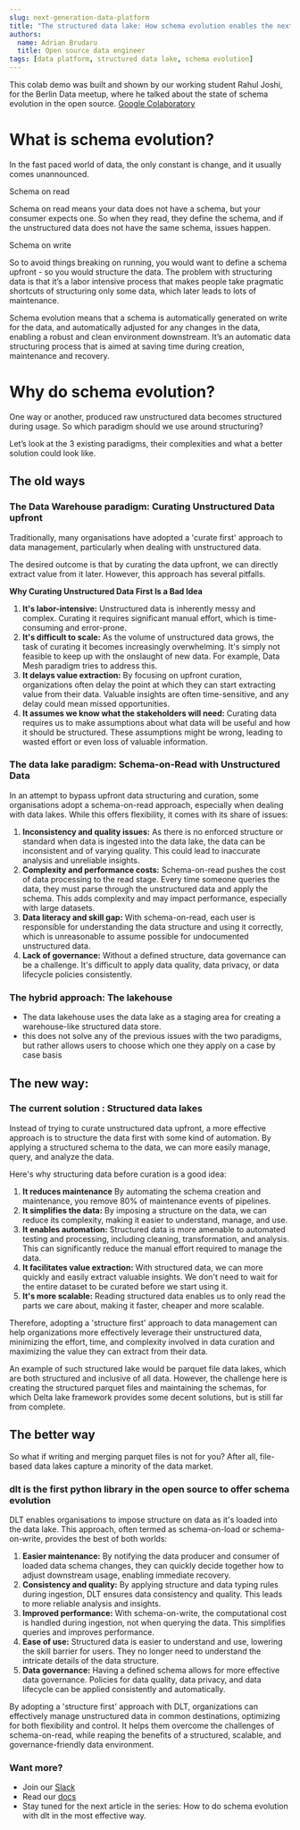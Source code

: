 ```yaml
---
slug: next-generation-data-platform
title: "The structured data lake: How schema evolution enables the next generation of data platforms"
authors:
  name: Adrian Brudaru
  title: Open source data engineer
tags: [data platform, structured data lake, schema evolution]
---
```



This colab demo was built and shown by our working student Rahul Joshi, for the Berlin Data meetup, where he talked about the state of schema evolution in the open source.
[Google Colaboratory](https://colab.research.google.com/drive/1H6HKFi-U1V4p0afVucw_Jzv1oiFbH2bu#scrollTo=e4y4sQ78P_OM)

# What is schema evolution?

In the fast paced world of data, the only constant is change, and it usually comes unannounced.

Schema on read

Schema on read means your data does not have a schema, but your consumer expects one. So when they read, they define the schema, and if the unstructured data does not have the same schema, issues happen.

Schema on write

So to avoid things breaking on running, you would want to define a schema upfront - so you would structure the data. The problem with structuring data is that it’s a labor intensive process that makes people take pragmatic shortcuts of structuring only some data, which later leads to lots of maintenance.

Schema evolution means that a schema is automatically generated on write for the data, and automatically adjusted for any changes in the data, enabling a robust and clean environment downstream. It’s an automatic data structuring process that is aimed at saving time during creation, maintenance and recovery.

# Why do schema evolution?

One way or another, produced raw unstructured data becomes structured during usage. So which paradigm should we use around structuring?

Let’s look at the 3 existing paradigms, their complexities and what a better solution could look like.

## The old ways

### **The Data Warehouse paradigm: Curating Unstructured Data upfront**

Traditionally, many organisations have adopted a 'curate first' approach to data management, particularly when dealing with unstructured data.

The desired outcome is that by curating the data upfront, we can directly extract value from it later. However, this approach has several pitfalls.

**Why Curating Unstructured Data First Is a Bad Idea**

1. **It's labor-intensive:** Unstructured data is inherently messy and complex. Curating it requires significant manual effort, which is time-consuming and error-prone.
2. **It's difficult to scale:** As the volume of unstructured data grows, the task of curating it becomes increasingly overwhelming. It's simply not feasible to keep up with the onslaught of new data. For example, Data Mesh paradigm tries to address this.
3. **It delays value extraction:** By focusing on upfront curation, organizations often delay the point at which they can start extracting value from their data. Valuable insights are often time-sensitive, and any delay could mean missed opportunities.
4. **It assumes we know what the stakeholders will need:** Curating data requires us to make assumptions about what data will be useful and how it should be structured. These assumptions might be wrong, leading to wasted effort or even loss of valuable information.

### **The data lake paradigm: Schema-on-Read with Unstructured Data**

In an attempt to bypass upfront data structuring and curation, some organisations adopt a schema-on-read approach, especially when dealing with data lakes. While this offers flexibility, it comes with its share of issues:

1. **Inconsistency and quality issues:** As there is no enforced structure or standard when data is ingested into the data lake, the data can be inconsistent and of varying quality. This could lead to inaccurate analysis and unreliable insights.
2. **Complexity and performance costs:** Schema-on-read pushes the cost of data processing to the read stage. Every time someone queries the data, they must parse through the unstructured data and apply the schema. This adds complexity and may impact performance, especially with large datasets.
3. **Data literacy and skill gap:** With schema-on-read, each user is responsible for understanding the data structure and using it correctly, which is unreasonable to assume possible for undocumented unstructured data.
4. **Lack of governance:** Without a defined structure, data governance can be a challenge. It's difficult to apply data quality, data privacy, or data lifecycle policies consistently.

### **The hybrid approach: The lakehouse**

- The data lakehouse uses the data lake as a staging area for creating a warehouse-like structured data store.
- this does not solve any of the previous issues with the two paradigms, but rather allows users to choose which one they apply on a case by case basis

## The new way:

### **The current solution : Structured data lakes**

Instead of trying to curate unstructured data upfront, a more effective approach is to structure the data first with some kind of automation. By applying a structured schema to the data, we can more easily manage, query, and analyze the data.

Here's why structuring data before curation is a good idea:

1. **It reduces maintenance** By automating the schema creation and maintenance, you remove 80% of maintenance events of pipelines.
2. **It simplifies the data:** By imposing a structure on the data, we can reduce its complexity, making it easier to understand, manage, and use.
3. **It enables automation:** Structured data is more amenable to automated testing and processing, including cleaning, transformation, and analysis. This can significantly reduce the manual effort required to manage the data.
4. **It facilitates value extraction:** With structured data, we can more quickly and easily extract valuable insights. We don't need to wait for the entire dataset to be curated before we start using it.
5. **It's more scalable:** Reading structured data enables us to only read the parts we care about, making it faster, cheaper and more scalable.

Therefore, adopting a 'structure first' approach to data management can help organizations more effectively leverage their unstructured data, minimizing the effort, time, and complexity involved in data curation and maximizing the value they can extract from their data.

An example of such structured lake would be parquet file data lakes, which are both structured and inclusive of all data. However, the challenge here is creating the structured parquet files and maintaining the schemas, for which Delta lake framework provides some decent solutions, but is still far from complete.

## The better way

So what if writing and merging parquet files is not for you? After all, file-based data lakes capture a minority of the data market.

### dlt is the first python library in the open source to offer schema evolution

DLT enables organisations to impose structure on data as it's loaded into the data lake. This approach, often termed as schema-on-load or schema-on-write, provides the best of both worlds:

1. **Easier maintenance:** By notifying the data producer and consumer of loaded data schema changes, they can quickly decide together how to adjust downstream usage, enabling immediate recovery.
2. **Consistency and quality:** By applying structure and data typing rules during ingestion, DLT ensures data consistency and quality. This leads to more reliable analysis and insights.
3. **Improved performance:** With schema-on-write, the computational cost is handled during ingestion, not when querying the data. This simplifies queries and improves performance.
4. **Ease of use:** Structured data is easier to understand and use, lowering the skill barrier for users. They no longer need to understand the intricate details of the data structure.
5. **Data governance:** Having a defined schema allows for more effective data governance. Policies for data quality, data privacy, and data lifecycle can be applied consistently and automatically.

By adopting a 'structure first' approach with DLT, organizations can effectively manage unstructured data in common destinations, optimizing for both flexibility and control. It helps them overcome the challenges of schema-on-read, while reaping the benefits of a structured, scalable, and governance-friendly data environment.

### Want more?

- Join our [Slack](https://join.slack.com/t/dlthub-community/shared_invite/zt-1slox199h-HAE7EQoXmstkP_bTqal65g)
- Read our [docs](https://dlthub.com/docs/intro)
- Stay tuned for the next article in the series: How to do schema evolution with dlt in the most effective way.